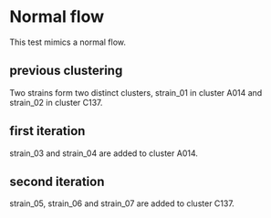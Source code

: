 # Normal flow

This test mimics a normal flow.

## previous clustering
Two strains form two distinct clusters, strain_01 in cluster A014 and strain_02 in cluster C137.

## first iteration
strain_03 and strain_04 are added to cluster A014.

## second iteration
strain_05, strain_06 and strain_07 are added to cluster C137.